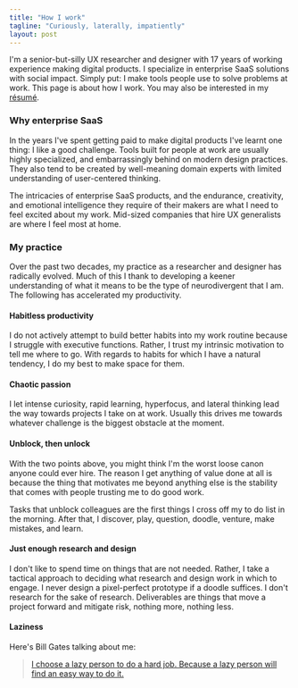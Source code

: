 ```yaml
---
title: "How I work"
tagline: "Curiously, laterally, impatiently"
layout: post
---
```

I'm a senior-but-silly UX researcher and designer with 17 years of working experience making digital products. I specialize in enterprise SaaS solutions with social impact. Simply put: I make tools people use to solve problems at work. This page is about how I work. You may also be interested in my [résumé](/resume).

### Why enterprise SaaS
In the years I've spent getting paid to make digital products I've learnt one thing: I like a good challenge. Tools built for people at work are usually highly specialized, and embarrassingly behind on modern design practices. They also tend to be created by well-meaning domain experts with limited understanding of user-centered thinking. 

The intricacies of enterprise SaaS products, and the endurance, creativity, and emotional intelligence they require of their makers are what I need to feel excited about my work. Mid-sized companies that hire UX generalists are where I feel most at home.

### My practice
Over the past two decades, my practice as a researcher and designer has radically evolved. Much of this I thank to developing a keener understanding of what it means to be the type of neurodivergent that I am. The following has accelerated my productivity. 

#### Habitless productivity
I do not actively attempt to build better habits into my work routine because I struggle with executive functions.  Rather, I trust my intrinsic motivation to tell me where to go. With regards to habits for which I have a natural tendency, I do my best to make space for them.

#### Chaotic passion
I let intense curiosity, rapid learning, hyperfocus, and lateral thinking lead the way towards projects I take on at work. Usually this drives me towards whatever challenge is the biggest obstacle at the moment.

#### Unblock, then unlock
With the two points above, you might think I'm the worst loose canon anyone could ever hire. The reason I get anything of value done at all is because the thing that motivates me beyond anything else is the stability that comes with people trusting me to do good work.

Tasks that unblock colleagues are the first things I cross off my to do list in the morning. After that, I discover, play, question, doodle, venture, make mistakes, and learn.

#### Just enough research and design
I don't like to spend time on things that are not needed. Rather, I take a tactical approach to deciding what research and design work in which to engage. I never design a pixel-perfect prototype if a doodle suffices. I don't research for the sake of research. Deliverables are things that move a project forward and mitigate risk, nothing more, nothing less.

#### Laziness
Here's Bill Gates talking about me:

> [I choose a lazy person to do a hard job. Because a lazy person will find an easy way to do it.](https://www.goodreads.com/quotes/568877-i-choose-a-lazy-person-to-do-a-hard-job)